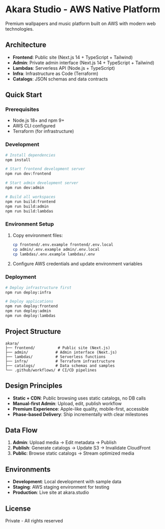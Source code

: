 # Akara Studio - AWS Native Platform

Premium wallpapers and music platform built on AWS with modern web technologies.

## Architecture

- **Frontend**: Public site (Next.js 14 + TypeScript + Tailwind)
- **Admin**: Private admin interface (Next.js 14 + TypeScript + Tailwind)
- **Lambdas**: Serverless API (Node.js + TypeScript)
- **Infra**: Infrastructure as Code (Terraform)
- **Catalogs**: JSON schemas and data contracts

## Quick Start

### Prerequisites

- Node.js 18+ and npm 9+
- AWS CLI configured
- Terraform (for infrastructure)

### Development

```bash
# Install dependencies
npm install

# Start frontend development server
npm run dev:frontend

# Start admin development server
npm run dev:admin

# Build all workspaces
npm run build:frontend
npm run build:admin
npm run build:lambdas
```

### Environment Setup

1. Copy environment files:
   ```bash
   cp frontend/.env.example frontend/.env.local
   cp admin/.env.example admin/.env.local
   cp lambdas/.env.example lambdas/.env
   ```

2. Configure AWS credentials and update environment variables

### Deployment

```bash
# Deploy infrastructure first
npm run deploy:infra

# Deploy applications
npm run deploy:frontend
npm run deploy:admin
npm run deploy:lambdas
```

## Project Structure

```
akara/
├── frontend/          # Public site (Next.js)
├── admin/            # Admin interface (Next.js)
├── lambdas/          # Serverless functions
├── infra/            # Terraform infrastructure
├── catalogs/         # Data schemas and samples
└── .github/workflows/ # CI/CD pipelines
```

## Design Principles

- **Static + CDN**: Public browsing uses static catalogs, no DB calls
- **Manual-first Admin**: Upload, edit, publish workflow
- **Premium Experience**: Apple-like quality, mobile-first, accessible
- **Phase-based Delivery**: Ship incrementally with clear milestones

## Data Flow

1. **Admin**: Upload media → Edit metadata → Publish
2. **Publish**: Generate catalogs → Update S3 → Invalidate CloudFront
3. **Public**: Browse static catalogs → Stream optimized media

## Environments

- **Development**: Local development with sample data
- **Staging**: AWS staging environment for testing
- **Production**: Live site at akara.studio

## License

Private - All rights reserved
